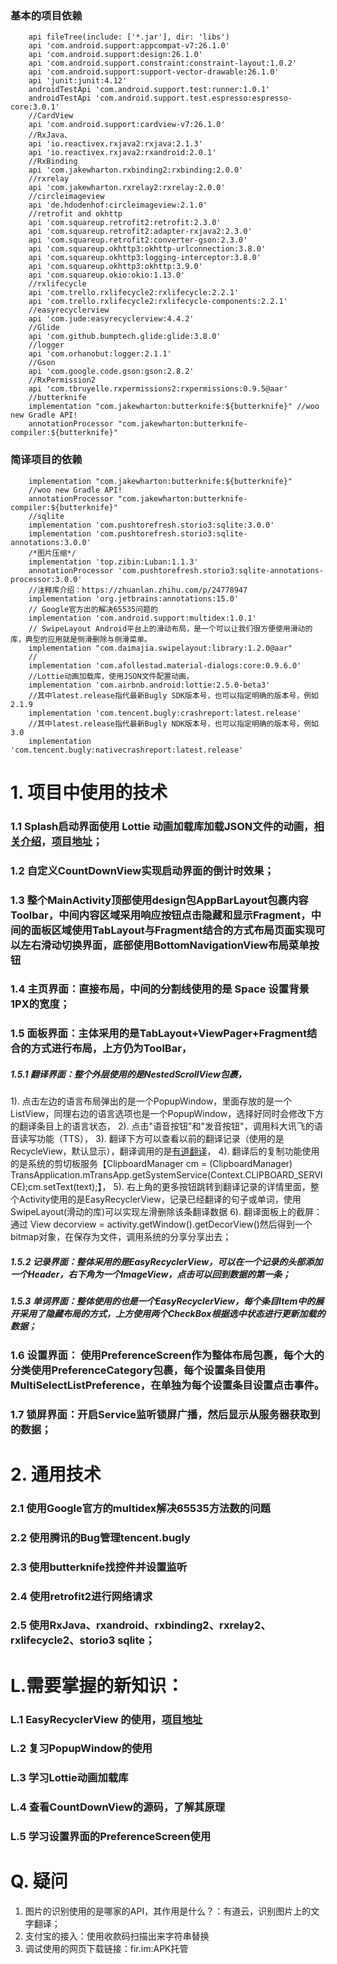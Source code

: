 ### 基本的项目依赖
```
    api fileTree(include: ['*.jar'], dir: 'libs')
    api 'com.android.support:appcompat-v7:26.1.0'
    api 'com.android.support:design:26.1.0'
    api 'com.android.support.constraint:constraint-layout:1.0.2'
    api 'com.android.support:support-vector-drawable:26.1.0'
    api 'junit:junit:4.12'
    androidTestApi 'com.android.support.test:runner:1.0.1'
    androidTestApi 'com.android.support.test.espresso:espresso-core:3.0.1'
    //CardView
    api 'com.android.support:cardview-v7:26.1.0'
    //RxJava、
    api 'io.reactivex.rxjava2:rxjava:2.1.3'
    api 'io.reactivex.rxjava2:rxandroid:2.0.1'
    //RxBinding
    api 'com.jakewharton.rxbinding2:rxbinding:2.0.0'
    //rxrelay
    api 'com.jakewharton.rxrelay2:rxrelay:2.0.0'
    //circleimageview
    api 'de.hdodenhof:circleimageview:2.1.0'
    //retrofit and okhttp
    api 'com.squareup.retrofit2:retrofit:2.3.0'
    api 'com.squareup.retrofit2:adapter-rxjava2:2.3.0'
    api 'com.squareup.retrofit2:converter-gson:2.3.0'
    api 'com.squareup.okhttp3:okhttp-urlconnection:3.8.0'
    api 'com.squareup.okhttp3:logging-interceptor:3.8.0'
    api 'com.squareup.okhttp3:okhttp:3.9.0'
    api 'com.squareup.okio:okio:1.13.0'
    //rxlifecycle
    api 'com.trello.rxlifecycle2:rxlifecycle:2.2.1'
    api 'com.trello.rxlifecycle2:rxlifecycle-components:2.2.1'
    //easyrecyclerview
    api 'com.jude:easyrecyclerview:4.4.2'
    //Glide
    api 'com.github.bumptech.glide:glide:3.8.0'
    //logger
    api 'com.orhanobut:logger:2.1.1'
    //Gson
    api 'com.google.code.gson:gson:2.8.2'
    //RxPermission2
    api 'com.tbruyelle.rxpermissions2:rxpermissions:0.9.5@aar'
    //butterknife
    implementation "com.jakewharton:butterknife:${butterknife}" //woo new Gradle API!
    annotationProcessor "com.jakewharton:butterknife-compiler:${butterknife}"
```

### 简译项目的依赖
```
    implementation "com.jakewharton:butterknife:${butterknife}"
    //woo new Gradle API!
    annotationProcessor "com.jakewharton:butterknife-compiler:${butterknife}"
    //sqlite
    implementation 'com.pushtorefresh.storio3:sqlite:3.0.0'
    implementation 'com.pushtorefresh.storio3:sqlite-annotations:3.0.0'
    /*图片压缩*/
    implementation 'top.zibin:Luban:1.1.3'
    annotationProcessor 'com.pushtorefresh.storio3:sqlite-annotations-processor:3.0.0'
    //注释库介绍：https://zhuanlan.zhihu.com/p/24778947
    implementation 'org.jetbrains:annotations:15.0'
    // Google官方出的解决65535问题的
    implementation 'com.android.support:multidex:1.0.1'
    // SwipeLayout Android平台上的滑动布局，是一个可以让我们很方便使用滑动的库，典型的应用就是侧滑删除与侧滑菜单。
    implementation "com.daimajia.swipelayout:library:1.2.0@aar"
    //
    implementation 'com.afollestad.material-dialogs:core:0.9.6.0'
    //Lottie动画加载库，使用JSON文件配置动画，
    implementation 'com.airbnb.android:lottie:2.5.0-beta3'
    //其中latest.release指代最新Bugly SDK版本号，也可以指定明确的版本号，例如2.1.9
    implementation 'com.tencent.bugly:crashreport:latest.release'
    //其中latest.release指代最新Bugly NDK版本号，也可以指定明确的版本号，例如3.0
    implementation 'com.tencent.bugly:nativecrashreport:latest.release'
```
	

# 1. 项目中使用的技术

### 1.1 Splash启动界面使用 Lottie 动画加载库加载JSON文件的动画，[相关介绍](http://blog.csdn.net/feiduclear_up/article/details/61923626)，[项目地址](https://github.com/airbnb/lottie-android)；

### 1.2 自定义CountDownView实现启动界面的倒计时效果；

### 1.3 整个MainActivity顶部使用design包AppBarLayout包裹内容Toolbar，中间内容区域采用响应按钮点击隐藏和显示Fragment，中间的面板区域使用TabLayout与Fragment结合的方式布局页面实现可以左右滑动切换界面，底部使用BottomNavigationView布局菜单按钮

### 1.4 主页界面：直接布局，中间的分割线使用的是 Space 设置背景1PX的宽度；
### 1.5 面板界面：主体采用的是TabLayout+ViewPager+Fragment结合的方式进行布局，上方仍为ToolBar，
##### 1.5.1 翻译界面：整个外层使用的是NestedScrollView包裹，
1). 点击左边的语言布局弹出的是一个PopupWindow，里面存放的是一个ListView，同理右边的语言选项也是一个PopupWindow，选择好同时会修改下方的翻译条目上的语言状态，
2). 点击"语音按钮"和"发音按钮"，调用科大讯飞的语音读写功能（TTS），
3). 翻译下方可以查看以前的翻译记录（使用的是RecycleView，默认显示），翻译调用的是[有道翻译](http://fanyi.youdao.com/openapi?path=data-mode)，
4). 翻译后的复制功能使用的是系统的剪切板服务【ClipboardManager cm = (ClipboardManager) TransApplication.mTransApp.getSystemService(Context.CLIPBOARD_SERVICE);cm.setText(text);】，
5). 右上角的更多按钮跳转到翻译记录的详情里面，整个Activity使用的是EasyRecyclerView，记录已经翻译的句子或单词，使用SwipeLayout(滑动的库)可以实现左滑删除该条翻译数据
6). 翻译面板上的截屏：通过 View decorview = activity.getWindow().getDecorView()然后得到一个bitmap对象，在保存为文件，调用系统的分享分享出去；
##### 1.5.2 记录界面：整体采用的是EasyRecyclerView，可以在一个记录的头部添加一个Header，右下角为一个ImageView，点击可以回到数据的第一条；
##### 1.5.3 单词界面：整体使用的也是一个EasyRecyclerView，每个条目Item中的展开采用了隐藏布局的方式，上方使用两个CheckBox根据选中状态进行更新加载的数据；

### 1.6 设置界面： 使用PreferenceScreen作为整体布局包裹，每个大的分类使用PreferenceCategory包裹，每个设置条目使用MultiSelectListPreference，在单独为每个设置条目设置点击事件。
### 1.7 锁屏界面：开启Service监听锁屏广播，然后显示从服务器获取到的数据；

# 2. 通用技术

### 2.1 使用Google官方的multidex解决65535方法数的问题
### 2.2 使用腾讯的Bug管理tencent.bugly
### 2.3 使用butterknife找控件并设置监听
### 2.4 使用retrofit2进行网络请求
### 2.5 使用RxJava、rxandroid、rxbinding2、rxrelay2、rxlifecycle2、storio3 sqlite；





# L.需要掌握的新知识：
### L.1	EasyRecyclerView 的使用，[项目地址](https://github.com/Jude95/EasyRecyclerView)
### L.2 复习PopupWindow的使用
### L.3 学习Lottie动画加载库
### L.4 查看CountDownView的源码，了解其原理
### L.5 学习设置界面的PreferenceScreen使用



# Q. 疑问

1. 图片的识别使用的是哪家的API，其作用是什么？：有道云，识别图片上的文字翻译；
2. 支付宝的接入：使用收款码扫描出来字符串替换
3. 调试使用的网页下载链接：fir.im:APK托管





